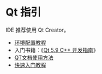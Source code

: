 # Qt 指引

IDE 推荐使用 Qt Creator。

- [环境配置教程](https://blog.csdn.net/zhizhengguan/article/details/107567449)
- 入门书籍：《[Qt 5.9 C++ 开发指南](https://book.douban.com/subject/30320649/)》
- [QT文档使用方法](https://blog.csdn.net/lzh2912/article/details/52750509)
- [快速入门教程](http://shouce.jb51.net/qt-beginning/)
